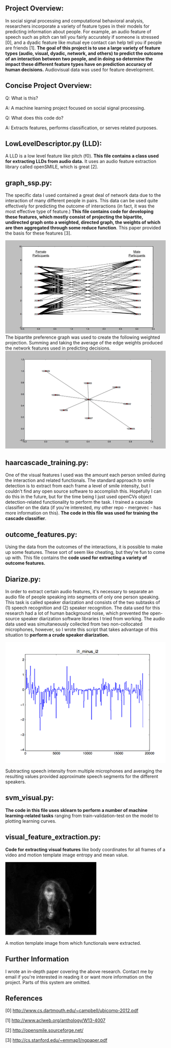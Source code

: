 Project Overview:
-----------------
In social signal processing and computational behavioral analysis, researchers incorporate a variety of feature types in their models for predicting information about people. For example, an audio feature of speech such as pitch can tell you fairly accurately if someone is stressed [0], and a dyadic feature like mutual eye contact can help tell you if people are friends [1]. <b>The goal of this project is to use a large variety of feature types (audio, visual, dyadic, network, and others) to predict the outcome of an interaction between two people, and in doing so determine the impact these different feature types have on prediction accuracy of human decisions.</b> Audiovisual data was used for feature development. 

Concise Project Overview:
-------------------------
Q: What is this? 

A: A machine learning project focused on social signal processing.

Q: What does this code do? 

A: Extracts features, performs classification, or serves related purposes.


LowLevelDescriptor.py (LLD):
----------------------------
A LLD is a low level feature like pitch (f0). <b>This file contains a class used for extracting LLDs from audio data.</b> It uses an audio feature extraction library called openSMILE, which is great [2].

graph_ssp.py:
-------------
The specific data I used contained a great deal of network data due to the interaction of many different people in pairs. This data can be used quite effectively for predicting the outcome of interactions (in fact, it was the most effective type of feature.) <b>This file contains code for developing these features, which mostly consist of projecting the bipartite, undirected graph onto a weighted, directed graph, the weights of which are then aggregated through some reduce function</b>. This paper provided the basis for these features [3].

![alt tag](https://github.com/wulfebw/Independent_Study/blob/master/media/bipartite.png)
The bipartite preference graph was used to create the following weighted projection. Summing and taking the average of the edge weights produced the network features used in predicting decisions.
![alt tag](https://github.com/wulfebw/Independent_Study/blob/master/media/projected.png)

haarcascade_training.py:
------------------------
One of the visual features I used was the amount each person smiled during the interaction and related functionals. The standard approach to smile detection is to extract from each frame a level of smile intensity, but I couldn't find any open source software to accomplish this. Hopefully I can do this in the future, but for the time being I just used openCVs object detection-related functionality to perform the task. I trained a cascade classifier on the data (if you're interested, my other repo - mergevec - has more information on this). <b>The code in this file was used for training the cascade classifier</b>. 

outcome_features.py:
--------------------
Using the data from the outcomes of the interactions, it is possible to make up some features. These sort of seem like cheating, but they're fun to come up with. This file contains the <b>code used for extracting a variety of outcome features.</b> 

Diarize.py:
-----------
In order to extract certain audio features, it's necessary to separate an audio file of people speaking into segments of only one person speaking. This task is called speaker diarization and consists of the two subtasks of (1) speech recognition and (2) speaker recognition. The data used for this research had a lot of human background noise, which prevented the open-source speaker diarization software libraries I tried from working. The audio data used was simultaneously collected from two non-collocated microphones, however, so I wrote this script that takes advantage of this situation to <b>perform a crude speaker diarization.</b>

![alt tag](https://github.com/wulfebw/Independent_Study/blob/master/media/i1_minus_i2_1.gif)

Subtracting speech intensity from multiple microphones and averaging the resulting values provided approximate speech segments for the different speakers.

svm_visual.py:
--------------
<b>The code in this file uses sklearn to perform a number of machine learning-related tasks</b> ranging from train-validation-test on the model to plotting learning curves. 

visual_feature_extraction.py:
-----------------------------
<b>Code for extracting visual features</b> like body coordinates for all frames of a video and motion template image entropy and mean value.

![alt tag](https://github.com/wulfebw/Independent_Study/blob/master/media/motion_template.png)

A motion template image from which functionals were extracted.

Further Information
-------------------
I wrote an in-depth paper covering the above research. Contact me by email if you're interested in reading it or want more information on the project. Parts of this system are omitted.

References
----------

[0] http://www.cs.dartmouth.edu/~campbell/ubicomp-2012.pdf

[1] http://www.aclweb.org/anthology/W13-4007

[2] http://opensmile.sourceforge.net/

[3] http://cs.stanford.edu/~emmap1/ngpaper.pdf
